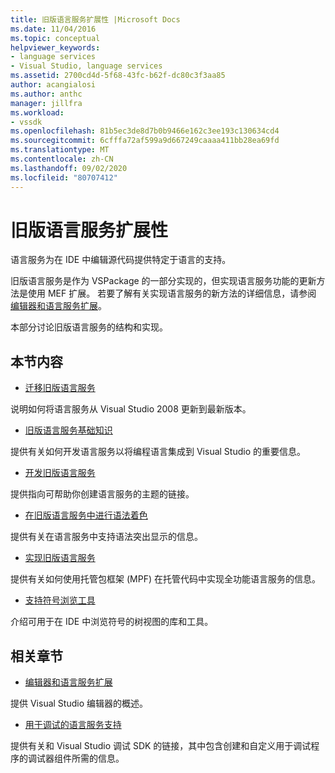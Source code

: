 ```yaml
---
title: 旧版语言服务扩展性 |Microsoft Docs
ms.date: 11/04/2016
ms.topic: conceptual
helpviewer_keywords:
- language services
- Visual Studio, language services
ms.assetid: 2700cd4d-5f68-43fc-b62f-dc80c3f3aa85
author: acangialosi
ms.author: anthc
manager: jillfra
ms.workload:
- vssdk
ms.openlocfilehash: 81b5ec3de8d7b0b9466e162c3ee193c130634cd4
ms.sourcegitcommit: 6cfffa72af599a9d667249caaaa411bb28ea69fd
ms.translationtype: MT
ms.contentlocale: zh-CN
ms.lasthandoff: 09/02/2020
ms.locfileid: "80707412"
---
```

# <a name="legacy-language-service-extensibility"></a>旧版语言服务扩展性
语言服务为在 IDE 中编辑源代码提供特定于语言的支持。

 旧版语言服务是作为 VSPackage 的一部分实现的，但实现语言服务功能的更新方法是使用 MEF 扩展。 若要了解有关实现语言服务的新方法的详细信息，请参阅 [编辑器和语言服务扩展](../../extensibility/editor-and-language-service-extensions.md)。

 本部分讨论旧版语言服务的结构和实现。

## <a name="in-this-section"></a>本节内容
- [迁移旧版语言服务](../../extensibility/internals/migrating-a-legacy-language-service.md)

 说明如何将语言服务从 Visual Studio 2008 更新到最新版本。

- [旧版语言服务基础知识](../../extensibility/internals/legacy-language-service-essentials.md)

 提供有关如何开发语言服务以将编程语言集成到 Visual Studio 的重要信息。

- [开发旧版语言服务](../../extensibility/internals/developing-a-legacy-language-service.md)

 提供指向可帮助你创建语言服务的主题的链接。

- [在旧版语言服务中进行语法着色](../../extensibility/internals/syntax-coloring-in-a-legacy-language-service.md)

 提供有关在语言服务中支持语法突出显示的信息。

- [实现旧版语言服务](../../extensibility/internals/implementing-a-legacy-language-service1.md)

 提供有关如何使用托管包框架 (MPF) 在托管代码中实现全功能语言服务的信息。

- [支持符号浏览工具](../../extensibility/internals/supporting-symbol-browsing-tools.md)

 介绍可用于在 IDE 中浏览符号的树视图的库和工具。

## <a name="related-sections"></a>相关章节
- [编辑器和语言服务扩展](../../extensibility/editor-and-language-service-extensions.md)

 提供 Visual Studio 编辑器的概述。

- [用于调试的语言服务支持](../../extensibility/internals/language-service-support-for-debugging.md)

 提供有关和 Visual Studio 调试 SDK 的链接，其中包含创建和自定义用于调试程序的调试器组件所需的信息。
